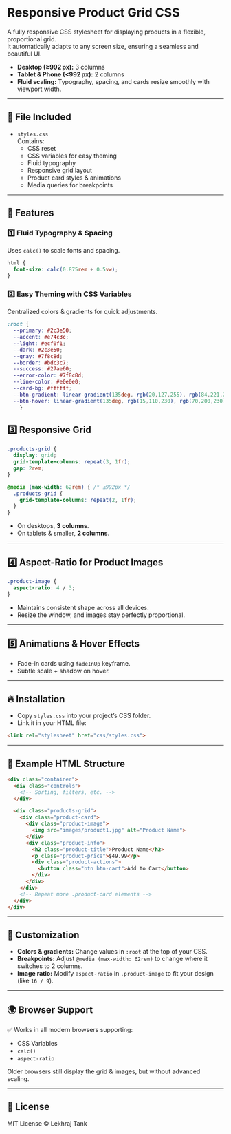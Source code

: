 # Responsive Product Grid CSS

A fully responsive CSS stylesheet for displaying products in a flexible, proportional grid.  
It automatically adapts to any screen size, ensuring a seamless and beautiful UI.

- **Desktop (≥992 px):** 3 columns  
- **Tablet & Phone (<992 px):** 2 columns  
- **Fluid scaling:** Typography, spacing, and cards resize smoothly with viewport width.

---

## 📂 File Included

- `styles.css`  
  Contains:
  - CSS reset
  - CSS variables for easy theming
  - Fluid typography
  - Responsive grid layout
  - Product card styles & animations
  - Media queries for breakpoints

---

## 🚀 Features

### 1️⃣ Fluid Typography & Spacing
Uses `calc()` to scale fonts and spacing.
```css
html {
  font-size: calc(0.875rem + 0.5vw);
}
```
### 2️⃣ Easy Theming with CSS Variables

Centralized colors & gradients for quick adjustments.

```css
:root {
  --primary: #2c3e50;
  --accent: #e74c3c;
  --light: #ecf0f1;
  --dark: #2c3e50;
  --gray: #7f8c8d;
  --border: #bdc3c7;
  --success: #27ae60;
  --error-color: #7f8c8d;
  --line-color: #e0e0e0;
  --card-bg: #ffffff;
  --btn-gradient: linear-gradient(135deg, rgb(20,127,255), rgb(84,221,255));
  --btn-hover: linear-gradient(135deg, rgb(15,110,230), rgb(70,200,230));
    }
```

## 3️⃣ Responsive Grid

```css
.products-grid {
  display: grid;
  grid-template-columns: repeat(3, 1fr);
  gap: 2rem;
}

@media (max-width: 62rem) { /* ≤992px */
  .products-grid {
    grid-template-columns: repeat(2, 1fr);
  }
}
```

- On desktops, **3 columns**.
- On tablets & smaller, **2 columns**.

---

## 4️⃣ Aspect-Ratio for Product Images

```css
.product-image {
  aspect-ratio: 4 / 3;
}
```

- Maintains consistent shape across all devices.
- Resize the window, and images stay perfectly proportional.

---

## 5️⃣ Animations & Hover Effects

- Fade-in cards using `fadeInUp` keyframe.
- Subtle scale + shadow on hover.

---

## 🔥 Installation

- Copy `styles.css` into your project’s CSS folder.
- Link it in your HTML file:

```html
<link rel="stylesheet" href="css/styles.css">
```

---

## 📝 Example HTML Structure

```html
<div class="container">
  <div class="controls">
    <!-- Sorting, filters, etc. -->
  </div>

  <div class="products-grid">
    <div class="product-card">
      <div class="product-image">
        <img src="images/product1.jpg" alt="Product Name">
      </div>
      <div class="product-info">
        <h2 class="product-title">Product Name</h2>
        <p class="product-price">$49.99</p>
        <div class="product-actions">
          <button class="btn btn-cart">Add to Cart</button>
        </div>
      </div>
    </div>
    <!-- Repeat more .product-card elements -->
  </div>
</div>
```

---

## 🎨 Customization

- **Colors & gradients:** Change values in `:root` at the top of your CSS.
- **Breakpoints:** Adjust `@media (max-width: 62rem)` to change where it switches to 2 columns.
- **Image ratio:** Modify `aspect-ratio` in `.product-image` to fit your design (like `16 / 9`).

---

## 🌍 Browser Support

✅ Works in all modern browsers supporting:

- CSS Variables
- `calc()`
- `aspect-ratio`

Older browsers still display the grid & images, but without advanced scaling.

---

## 📄 License

MIT License © Lekhraj Tank

   

